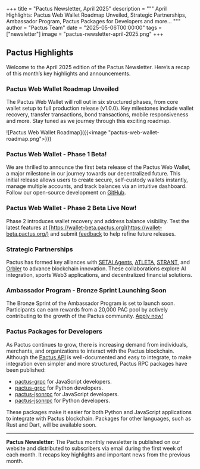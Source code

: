 +++
title = "Pactus Newsletter, April 2025"
description = """
April Highlights: Pactus Web Wallet Roadmap Unveiled, Strategic Partnerships,
Ambassador Program, Pactus Packages for Developers and more...
"""
author = "Pactus Team"
date = "2025-05-06T00:00:00"
tags = ["newsletter"]
image = "pactus-newsletter-april-2025.png"
+++

## Pactus Highlights

Welcome to the April 2025 edition of the Pactus Newsletter.
Here’s a recap of this month’s key highlights and announcements.

### Pactus Web Wallet Roadmap Unveiled

The Pactus Web Wallet will roll out in six structured phases,
from core wallet setup to full production release (v1.0.0).
Key milestones include wallet recovery, transfer transactions, bond transactions, mobile responsiveness and more.
Stay tuned as we journey through this exciting roadmap.

![Pactus Web Wallet Roadmap]({{<image "pactus-web-wallet-roadmap.png">}})

### Pactus Web Wallet - Phase 1 Beta!

We are thrilled to announce the first beta release of the Pactus Web Wallet,
a major milestone in our journey towards our decentralized future.
This initial release allows users to create secure, self-custody wallets instantly,
manage multiple accounts, and track balances via an intuitive dashboard.
Follow our open-source development on [GitHub](https://github.com/pactus-project/pactus-wallet).

### Pactus Web Wallet - Phase 2 Beta Live Now!

Phase 2 introduces wallet recovery and address balance visibility.
Test the latest features at [https://wallet-beta.pactus.org](https://wallet-beta.pactus.org/) and submit
[feedback](https://docs.google.com/forms/d/e/1FAIpQLSdzhss0Z9iNCJyHlrsHEBPFVqobux3Hg71FwCXR63gbOIWZPw/viewform?usp=sharing)
to help refine future releases.

### Strategic Partnerships

Pactus has formed key alliances with
[SETAI Agents](https://aisentient.net/), [ATLETA](https://atleta.network/),
[STRANT](https://strant.ai/), and [Orbler](https://www.orbler.io/)
to advance blockchain innovation. These collaborations explore AI integration,
sports Web3 applications, and decentralized financial solutions.

### Ambassador Program - Bronze Sprint Launching Soon

The Bronze Sprint of the Ambassador Program is set to launch soon.
Participants can earn rewards from a 20,000 PAC pool by actively contributing to the growth of the Pactus community.
[Apply now!](https://forms.gle/1H927mXTVNSMiLi2A)

### Pactus Packages for Developers

As Pactus continues to grow, there is increasing demand from individuals, merchants, and organizations
to interact with the Pactus blockchain.
Although the [Pactus API](https://docs.pactus.org/api/) is well-documented and easy to integrate,
to make integration even simpler and more structured,
Pactus RPC packages have been published:

- [pactus-grpc](https://www.npmjs.com/package/pactus-grpc) for JavaScript developers.
- [pactus-grpc](https://pypi.org/project/pactus-grpc) for Python developers.
- [pactus-jsonrpc](https://www.npmjs.com/package/pactus-jsonrpc) for JavaScript developers.
- [pactus-jsonrpc](https://pypi.org/project/pactus-jsonrpc) for Python developers.

These packages make it easier for both Python and JavaScript applications to integrate with Pactus blockchain.
Packages for other languages, such as Rust and Dart, will be available soon.

---

**Pactus Newsletter**: The Pactus monthly newsletter is published on our website and
distributed to subscribers via email during the first week of each month.
It recaps key highlights and important news from the previous month.
